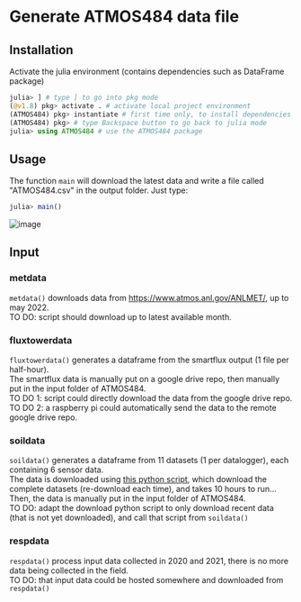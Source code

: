 # Generate ATMOS484 data file

## Installation

Activate the julia environment (contains dependencies such as DataFrame package)

```jl
julia> ] # type ] to go into pkg mode
(@v1.8) pkg> activate . # activate local project environment
(ATMOS484) pkg> instantiate # first time only, to install dependencies
(ATMOS484) pkg> # type Backspace button to go back to julia mode
julia> using ATMOS484 # use the ATMOS484 package
```

## Usage

The function `main` will download the latest data and write a file called 
"ATMOS484.csv" in the output folder. Just type:

```jl
julia> main()
```
![image](https://user-images.githubusercontent.com/22160257/190423442-3f08f9e3-b6e4-4264-b089-dc5e0606967a.png)

## Input

### metdata

`metdata()` downloads data from https://www.atmos.anl.gov/ANLMET/, up to may 2022. <br /> 
TO DO: script should download up to latest available month. <br />

### fluxtowerdata

`fluxtowerdata()` generates a dataframe from the smartflux output (1 file per half-hour). <br />
The smartflux data is manually put on a google drive repo, then manually put in the input folder of ATMOS484. <br />
TO DO 1: script could directly download the data from the google drive repo.<br />
TO DO 2: a raspberry pi could automatically send the data to the remote google drive repo. <br />

### soildata

`soildata()` generates a dataframe from 11 datasets (1 per datalogger), each containing 6 sensor data. <br />
The data is downloaded using [this python script](https://github.com/Land-atmosphere-interface-heterogeneity/GIF-TEROS11-Julia/blob/master/DownloadZentradata.py), 
which download the complete datasets (re-download each time), and takes 10 hours to run... Then, the data is manually put in the input folder of ATMOS484. <br />
TO DO: adapt the download python script to only download recent data (that is not yet downloaded), and call that script from `soildata()`<br />

### respdata

`respdata()` process input data collected in 2020 and 2021, there is no more data being collected in the field. <br />
TO DO: that input data could be hosted somewhere and downloaded from `respdata()`<br />
